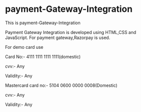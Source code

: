 # payment-Gateway-Integration
This is payment-Gateway-Integration 

Payment Gateway Integration is developed using HTML,CSS and JavaScript. For payment gateway,Razorpay is used.

For demo card use

Card No:- 4111 1111 1111 1111(domestic)

cvv:- Any

Validity:- Any

Mastercard card no:- 5104 0600 0000 0008(Domestic)

cvv:- Any

Validity:- Any
